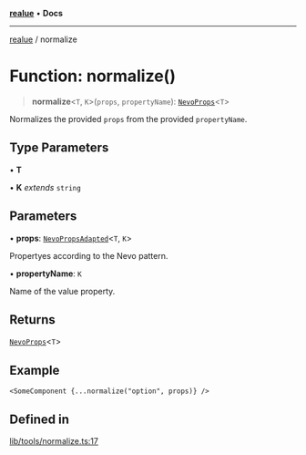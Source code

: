 [**realue**](../README.md) • **Docs**

***

[realue](../README.md) / normalize

# Function: normalize()

> **normalize**\<`T`, `K`\>(`props`, `propertyName`): [`NevoProps`](../type-aliases/NevoProps.md)\<`T`\>

Normalizes the provided `props` from the provided `propertyName`.

## Type Parameters

• **T**

• **K** *extends* `string`

## Parameters

• **props**: [`NevoPropsAdapted`](../type-aliases/NevoPropsAdapted.md)\<`T`, `K`\>

Propertyes according to the Nevo pattern.

• **propertyName**: `K`

Name of the value property.

## Returns

[`NevoProps`](../type-aliases/NevoProps.md)\<`T`\>

## Example

```tsx
<SomeComponent {...normalize("option", props)} />
```

## Defined in

[lib/tools/normalize.ts:17](https://github.com/nevoland/realue/blob/0e31f412c843509c611a819f4eb2d8d824b887cf/lib/tools/normalize.ts#L17)
